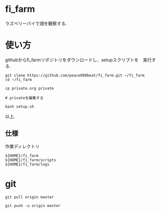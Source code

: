 # fi_farm

ラズベリーパイで畑を観察する.


# 使い方

githubからfi_farmリポジトリをダウンロードし、setupスクリプトを　実行する.

```
git clone https://github.com/peace098beat/fi_farm.git ~/fi_farm
cd ~/fi_farm

cp private.org private

# privateを編集する

bash setup.sh
```

以上.


## 仕様

作業ディレクトリ
```
${HOME}/fi_farm
${HOME}/fi_farm/scripts
${HOME}/fi_farm/logs
```



# git
```
git pull origin master

git push -u origin master
```
